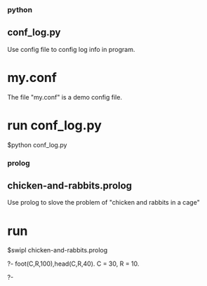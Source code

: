 ### python

## conf_log.py 
 Use config file to config log info in program.

# my.conf
 The file "my.conf" is a demo config file.  

# run conf_log.py  
 $python conf_log.py


### prolog

## chicken-and-rabbits.prolog
 Use prolog to slove the problem of "chicken and rabbits in a cage"

# run
 $swipl chicken-and-rabbits.prolog

 ?- foot(C,R,100),head(C,R,40).
 C = 30,
 R = 10.

 ?- 

 
